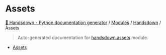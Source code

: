 # Assets

[🙌 Handsdown - Python documentation generator](../../README.md#-handsdown---python-documentation-generator) /
[Modules](../../MODULES.md#modules) /
[Handsdown](../index.md#handsdown) /
Assets

> Auto-generated documentation for [handsdown.assets](https://github.com/vemel/handsdown/blob/main/handsdown/assets/__init__.py) module.

- [Assets](#assets)
